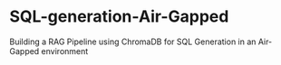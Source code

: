 # SQL-generation-Air-Gapped
Building a RAG Pipeline using ChromaDB for SQL Generation in an Air-Gapped environment
